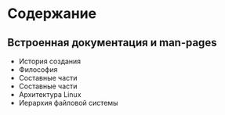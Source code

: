 Содержание
====

Встроенная документация и man-pages
----
* История создания
* Философия
* Составные части
* Составные части
* Архитектура Linux
* Иерархия файловой системы  
